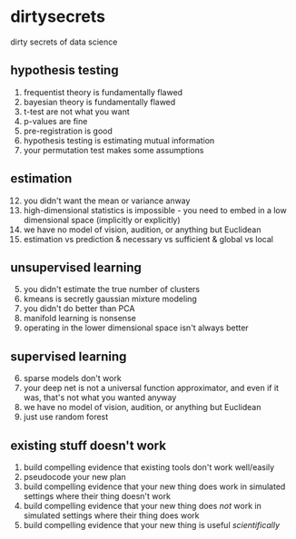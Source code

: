 # dirtysecrets
dirty secrets of data science


## hypothesis testing

1. frequentist theory is fundamentally flawed
2. bayesian theory is fundamentally flawed
3. t-test are not what you want
4. p-values are fine
5. pre-registration is good
8. hypothesis testing is estimating mutual information
13. your permutation test makes some assumptions


## estimation

12. you didn't want the mean or variance anway
15. high-dimensional statistics is impossible - you need to embed in a low dimensional space (implicitly or explicitly)
16. we have no model of vision, audition, or anything but Euclidean
13. estimation vs prediction & necessary vs sufficient & global vs local


## unsupervised learning

5. you didn't estimate the true number of clusters
6. kmeans is secretly gaussian mixture modeling
9. you didn't do better than PCA
10. manifold learning is nonsense
11. operating in the lower dimensional space isn't always better

## supervised learning

6. sparse models don't work
7. your deep net is not a universal function approximator, and even if it was, that's not what you wanted anyway
16. we have no model of vision, audition, or anything but Euclidean
1. just use random forest

## existing stuff doesn't work

1. build compelling evidence that existing tools don't work well/easily
2. pseudocode your new plan
3. build compelling evidence that your new thing does work in simulated settings where their thing doesn't work
3. build compelling evidence that your new thing does *not* work in simulated settings where their thing does work
4. build compelling evidence that your new thing is useful *scientifically*








